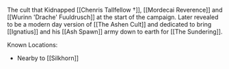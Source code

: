 The cult that Kidnapped [[Chenris Tallfellow †]], [[Mordecai Reverence]] and [[Wurinn 'Drache' Fuuldrusch]] at the start of the campaign. Later revealed to be a modern day version of [[The Ashen Cult]] and dedicated to bring [[Ignatius]] and his [[Ash Spawn]] army down to earth for [[The Sundering]].

Known Locations:
-  Nearby to [[Silkhorn]]